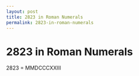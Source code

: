 ```yaml
---
layout: post
title: 2823 in Roman Numerals
permalink: 2823-in-roman-numerals
---
```


# 2823 in Roman Numerals

2823 = MMDCCCXXIII
